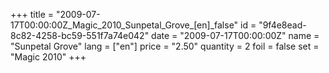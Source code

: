 +++
title = "2009-07-17T00:00:00Z_Magic_2010_Sunpetal_Grove_[en]_false"
id = "9f4e8ead-8c82-4258-bc59-551f7a74e042"
date = "2009-07-17T00:00:00Z"
name = "Sunpetal Grove"
lang = ["en"]
price = "2.50"
quantity = 2
foil = false
set = "Magic 2010"
+++
